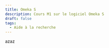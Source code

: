 ```yaml
---
title: Omeka S
description: Cours M1 sur le logiciel Omeka S
draft: false
tags:
  - Aide à la recherche
---
```

azaz